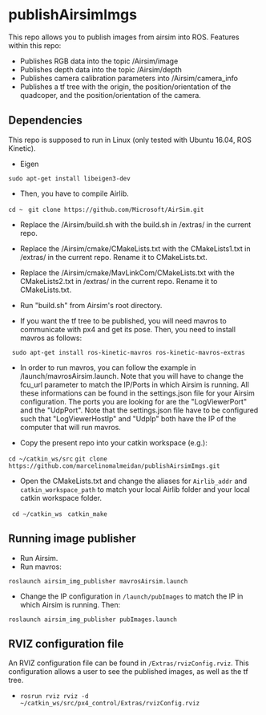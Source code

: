 # publishAirsimImgs
This repo allows you to publish images from airsim into ROS.
Features within this repo:
- Publishes RGB data into the topic /Airsim/image
- Publishes depth data into the topic /Airsim/depth
- Publishes camera calibration parameters into /Airsim/camera_info
- Publishes a tf tree with the origin, the position/orientation of the quadcoper, and the position/orientation of the camera.

## Dependencies
This repo is supposed to run in Linux (only tested with Ubuntu 16.04, ROS Kinetic). 

- Eigen

```sudo apt-get install libeigen3-dev ```

- Then, you have to compile Airlib.

``` cd ~ ``` 
```  git clone https://github.com/Microsoft/AirSim.git ``` 

  - Replace the /Airsim/build.sh with the build.sh in /extras/ in the current repo.
  - Replace the /Airsim/cmake/CMakeLists.txt with the CMakeLists1.txt in /extras/ in the current repo. Rename it to CMakeLists.txt.
  - Replace the /Airsim/cmake/MavLinkCom/CMakeLists.txt with the CMakeLists2.txt in /extras/ in the current repo. Rename it to CMakeLists.txt.
  - Run "build.sh" from Airsim's root directory.
  
- If you want the tf tree to be published, you will need mavros to communicate with px4 and get its pose. Then, you need to install mavros as follows:

``` sudo apt-get install ros-kinetic-mavros ros-kinetic-mavros-extras```

  - In order to run mavros, you can follow the example in /launch/mavrosAirsim.launch. Note that you will have to change the fcu_url parameter to match the IP/Ports in which Airsim is running. All these informations can be found in the settings.json file for your Airsim configuration. The ports you are looking for are the "LogViewerPort" and the "UdpPort". Note that the settings.json file have to be configured such that "LogViewerHostIp" and "UdpIp" both have the IP of the computer that will run mavros. 
  
- Copy the present repo into your catkin workspace (e.g.):

``` cd ~/catkin_ws/src ```
``` git clone https://github.com/marcelinomalmeidan/publishAirsimImgs.git ```

- Open the CMakeLists.txt and change the aliases for ```Airlib_addr``` and ```catkin_workspace_path``` to match your local Airlib folder and your local catkin workspace folder.

``` cd ~/catkin_ws```
``` catkin_make```

## Running image publisher
- Run Airsim.
- Run mavros:

```roslaunch airsim_img_publisher mavrosAirsim.launch```

- Change the IP configuration in ```/launch/pubImages```  to match the IP in which Airsim is running. Then:

```roslaunch airsim_img_publisher pubImages.launch```

## RVIZ configuration file

An RVIZ configuration file can be found in ```/Extras/rvizConfig.rviz```. This configuration allows a user to see the published images, as well as the tf tree.

- ```rosrun rviz rviz -d ~/catkin_ws/src/px4_control/Extras/rvizConfig.rviz ```
